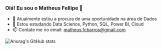 ### Olá! Eu sou o Matheus Fellipe  👋


- 🔭 Atualmente estou a procura de uma oportunidade na área de Dados
- 🌱 Estou estudando Data Science, Python, SQL, Power BI, Cloud
- 📫 Contate me no email: matheus.fcbarros@gmail.com

![Anurag's GitHub stats](https://github-readme-stats.vercel.app/api?username=MatheusFCBarros&show_icons=true&theme=tokyonight&count_private=true)
